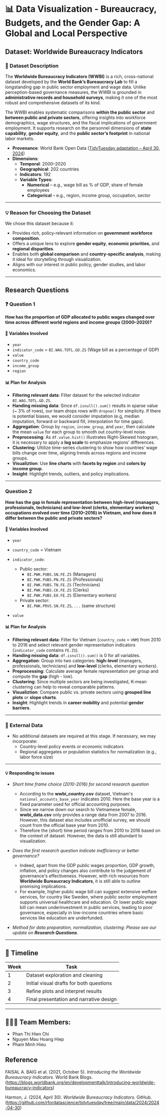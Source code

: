 # 📊 Data Visualization - Bureaucracy, Budgets, and the Gender Gap: A Global and Local Perspective

## Dataset: Worldwide Bureaucracy Indicators

### 📝 Dataset Description

The **Worldwide Bureaucracy Indicators (WWBI)** is a rich, cross-national dataset developed by the **World Bank’s Bureaucracy Lab** to fill a longstanding gap in public sector employment and wage data. Unlike perception-based governance measures, the WWBI is grounded in **administrative records and household surveys**, making it one of the most robust and comprehensive datasets of its kind.

The WWBI enables systematic comparisons **within the public sector** and **between public and private sectors**, offering insights into workforce demographics, wage structures, and the fiscal implications of government employment. It supports research on the personnel dimensions of **state capability**, **gender equity**, and the **public sector’s footprint** in national labor markets.

- **Provenance**: World Bank Open Data ([TidyTuesday adaptation – April 30, 2024](https://github.com/rfordatascience/tidytuesday/tree/main/data/2024/2024-04-30))
- **Dimensions**:
  - **Temporal**: 2000–2020
  - **Geographical**: 202 countries
  - **Indicators**: 192
  - **Variable Types**: 
    - **Numerical** – e.g., wage bill as % of GDP, share of female employees
    - **Categorical** – e.g., region, income group, occupation, sector

---

### 💡 Reason for Choosing the Dataset

We chose this dataset because it:
- Provides rich, policy-relevant information on **government workforce composition**.
- Offers a unique lens to explore **gender equity**, **economic priorities**, and **regional disparities**.
- Enables both **global comparison** and **country-specific analysis**, making it ideal for storytelling through visualization.
- Aligns with our interest in public policy, gender studies, and labor economics.

---

## Research Questions

### ❓ **Question 1**
**How has the proportion of GDP allocated to public wages changed over time across different world regions and income groups (2000–2020)?**

#### 🔧 Variables Involved
- `year`
- `indicator_code` = `BI.WAG.TOTL.GD.ZS` (Wage bill as a percentage of GDP)
- `value`
- `country_code`
- `income_group`
- `region`

#### 📊 Plan for Analysis
- **Filtering relevant data**: Filter dataset for the selected indicator `BI.WAG.TOTL.GD.ZS`.
- **Handing missing data**: Since `df.isnull().sum()` results in sparse value (~ 3% of rows), our team drops rows with `dropna()` for simplicity. If there is potential biases, we would consider imputation (e.g, median imputation, forward or backward fill, interpolation for time gaps).
- **Aggregation**: Group by `region`, `income_group`, and `year`, then calculate the mean `value` for each group to smooth out country-level noise.
- **Preprocessing**: As `df.value.hist()` illustrates Right-Skewed histogram, it is necessary to apply a **log scale** to emphasize regions' differences.
- **Clustering**: Ultilize time-series clustering to show how countries’ wage bills change over time, aligning trends across regions and income groups.
- **Visualiztion**: Use **line charts** with **facets by region** and **colors by income group**.
- **Insight**: Highlight trends, outliers, and policy implications.

---

###  **Question 2**
**How has the gap in female representation between high-level (managers, professionals, technicians) and low-level (clerks, elementary workers) occupations evolved over time (2010–2016) in Vietnam, and how does it differ between the public and private sectors?**

#### 🔧 Variables Involved
- `year`
- `country_code` = Vietnam
- `indicator_code`:  
  - Public sector:
    - `BI.PWK.PUBS.SN.FE.ZS` (Managers)
    - `BI.PWK.PUBS.PN.FE.ZS` (Professionals)
    - `BI.PWK.PUBS.TN.FE.ZS` (Technicians)
    - `BI.PWK.PUBS.CK.FE.ZS` (Clerks)
    - `BI.PWK.PUBS.EO.FE.ZS` (Elementary workers)  
  - Private sector:  
    - `BI.PWK.PRVS.SN.FE.ZS`, `...` (same structure)

- `value`

#### 📊 Plan for Analysis
- **Filtering relevant data**: Filter for Vietnam (`country_code` = `VNM`) from 2010 to 2016 and select relevant gender representation indicators (`indicator_code` contains `FE.ZS`).
- **Handing missing data**: `df.isnull().sum()` is 0 for all variables.
- **Aggregation**: Group into two categories: **high-level** (managers, professionals, technicians) and **low-level** (clerks, elementary workers).
- **Preprocessing**: Calculate average female representation per group and compute the **gap** (high - low).
- **Clustering**: Since multiple sectors are being investigated, K-mean clustering can help to reveal comparable patterns.
- **Visualiztion**: Compare public vs. private sectors using **grouped line plots** or **slope charts**.
- **Insight**: Highlight trends in **career mobility** and potential **gender barriers**.

---

### 🔄 External Data
- No additional datasets are required at this stage. If necessary, we may incorporate:
  - Country-level policy events or economic indicators 
  - Regional aggregates or population statistics for normalization (e.g., labor force size)

---

#### 💡 Responding to issues
- *Short time frame choice (2010-2016) for second research question*
  - According to the **wwbi_country.csv** dataset, Vietnam's `national_accounts_base_year` indicates 2010. Here the base year is a fixed parameter used for official accounting purposes.
  - Since we narrow down our search to Vietnamese female, **wwbi_data.csv** only provides a range data from 2007 to 2016. However, this dataset also includes unofficial survey, we should count from the official base year from 2010. 
  - Therefore the (short) time period ranges from 2010 to 2016 based on the context of dataset. However, the data is still abundant to visualization.

- *Does the first research question indicate inefficiency or better governance?*
  - Indeed, apart from the GDP public wages proportion, GDP growth, inflation, and policy changes also contribute to the judgement of governance's effectiveness. However, with rich resources from **Worldwide Bureaucracy Indicators**, it is still able to outline promising implications.
  - For example, higher public wage bill can suggest extensive welfare services, for country like Sweden, where public sector employment supports universal healthcare and education. Or lower public wage bill can mean underinvestment in public services, leading to poor governance, especially in low-income countries where basic services like education are underfunded.

- *Method for data preparation, normalization, clustering: Please see our update on **Research Questions***.

--- 

## 📅 Timeline
| Week | Task |
|------|------|
| 1    | Dataset exploration and cleaning |
| 2    | Initial visual drafts for both questions |
| 3    | Refine plots and interpret results |
| 4    | Final presentation and narrative design |

---

## 👨‍👨‍👦 Team Members:
- Phan Thi Hien Chi  
- Nguyen Mau Hoang Hiep
- Pham Minh Hieu

## Reference
FAISAL A. BAIG et al. (2021, October 5). *Introducing the Worldwide Bureaucracy Indicators*. World Bank Blogs. (https://blogs.worldbank.org/en/developmenttalk/introducing-worldwide-bureaucracy-indicators)

Harmon, J. (2024, April 30). *Worldwide Bureaucracy Indicators*. GitHub. (https://github.com/rfordatascience/tidytuesday/tree/main/data/2024/2024-04-30)